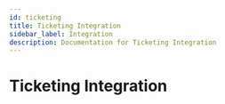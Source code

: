 ```yaml
---
id: ticketing
title: Ticketing Integration
sidebar_label: Integration
description: Documentation for Ticketing Integration
---
```


# Ticketing Integration
